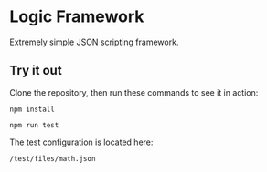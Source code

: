 # Logic Framework

Extremely simple JSON scripting framework.

## Try it out

Clone the repository, then run these commands to see it in action:

````
npm install
````

````
npm run test
````

The test configuration is located here:

`/test/files/math.json`